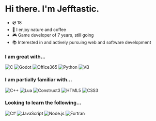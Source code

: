 # Hi there. I'm Jefftastic.

- 💿 18
- 🍃 I enjoy nature and coffee
- 🎮 Game developer of 7 years, still going
- 📚 Interested in and actively pursuing web and software development

### I am great with...
![C](https://img.shields.io/badge/C-%25FFFFFF?style=for-the-badge&logo=c&logoColor=%23FFFFFF&labelColor=%23A8B9CC&color=%23A8B9CC)
![Godot](https://img.shields.io/badge/Godot_Engine-%25A8B9CC?style=for-the-badge&logo=godotengine&logoColor=%23FFFFFF&labelColor=%23478CBF&color=%23478CBF)
![Office365](https://img.shields.io/badge/Office_365-%25FFFFFF?style=for-the-badge&logo=microsoftoffice&logoColor=%23FFFFFF&labelColor=%23D83B01&color=%23D83B01)
![Python](https://img.shields.io/badge/Python-%25FFFFFF?style=for-the-badge&logo=python&logoColor=%23FFFFFF&labelColor=%233776AB&color=%233776AB)
![VB](https://img.shields.io/badge/Visual_Basic-%25FFFFFF?style=for-the-badge&logo=visualbasic&logoColor=%23FFFFFF&labelColor=%23512BD4&color=%23512BD4)

### I am partially familiar with...
![C++](https://img.shields.io/badge/C%2B%2B-%25FFFFFF?style=for-the-badge&logo=cplusplus&logoColor=%23FFFFFF&labelColor=%2300599C&color=%2300599C)
![Lua](https://img.shields.io/badge/Lua-%25FFFFFF?style=for-the-badge&logo=lua&logoColor=%23FFFFFF&labelColor=%232C2D72&color=%232C2D72)
![Construct3](https://img.shields.io/badge/Construct_3-%25FFFFFF?style=for-the-badge&logo=construct3&logoColor=%23FFFFFF&labelColor=%2300FFDA&color=%2300FFDA)
![HTML5](https://img.shields.io/badge/HTML5-%25FFFFFF?style=for-the-badge&logo=html5&logoColor=%23FFFFFF&labelColor=%23E34F26&color=%23E34F26)
![CSS3](https://img.shields.io/badge/CSS-%25FFFFFF?style=for-the-badge&logo=css3&logoColor=%23FFFFFF&labelColor=%231572B6&color=%231572B6)

### Looking to learn the following...
![C#](https://img.shields.io/badge/C%23-%25FFFFFF?style=for-the-badge&logo=csharp&logoColor=%23FFFFFF&labelColor=%23239120&color=%23239120)
![JavaScript](https://img.shields.io/badge/JavaScript-%25FFFFFF?style=for-the-badge&logo=javascript&logoColor=%23FFFFFF&labelColor=%23F7DF1E&color=%23F7DF1E)
![Node.js](https://img.shields.io/badge/Node.js-%25FFFFFF?style=for-the-badge&logo=nodedotjs&logoColor=%23FFFFFF&labelColor=%23339933&color=%23339933)
![Fortran](https://img.shields.io/badge/Fortran-%25FFFFFF?style=for-the-badge&logo=fortran&logoColor=%23FFFFFF&labelColor=%23734F96&color=%23734F96)


<!-- Proudly created with GPRM ( https://gprm.itsvg.in ) -->

<!--
**jeff-fantastic/jeff-fantastic** is a ✨ _special_ ✨ repository because its `README.md` (this file) appears on your GitHub profile.

Here are some ideas to get you started:

- 🔭 I’m currently working on ...
- 🌱 I’m currently learning ...
- 👯 I’m looking to collaborate on ...
- 🤔 I’m looking for help with ...
- 💬 Ask me about ...
- 📫 How to reach me: ...
- 😄 Pronouns: ...
- ⚡ Fun fact: ...
-->
